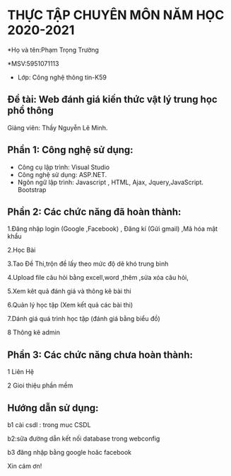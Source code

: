 # THỰC TẬP CHUYÊN MÔN NĂM HỌC 2020-2021
*Họ và tên:Phạm Trọng Trường

*MSV:5951071113     
* Lớp: Công nghệ thông tin-K59

## Đề tài: Web đánh giá kiến thức vật lý trung học phổ thông
Giảng viên: Thầy Nguyễn Lê Minh. 

## Phần 1: Công nghệ sử dụng:
-	Công cụ lập trình: Visual Studio
-	Công nghệ sử dụng: ASP.NET.
-	Ngôn ngữ lập trình:  Javascript , HTML, Ajax, Jquery,JavaScript. Bootstrap

## Phần 2: Các chức năng đã hoàn thành:
1.Đăng nhập login (Google ,Facebook) , Đăng kí (Gửi gmail) ,Mã hóa mật khẩu

2.Học Bài 

3.Tao Đề Thi,trộn đề lấy theo mức độ dẽ khó trung bình 

4.Upload file câu hỏi bằng excell,word ,thêm ,sửa xóa câu hỏi,

5.Xem kêt quả đánh giá và thông kê bài thi

6.Quản lý học tập (Xem kết quả các bài thi)

7.Dánh giá quá trình học tập (đánh giá bằng biểu đồ)

8 Thông kê admin

## Phần 3: Các chức năng chưa hoàn thành:
1 Liên Hệ

2 Gioi thiệu phần mềm

## Hướng dẫn sử dụng:
b1 cài csdl : trong muc CSDL

b2:sữa đường dẫn kết nối database trong webconfig

b3 đăng nhập bằng google hoăc facebook 

Xin cám ơn!
